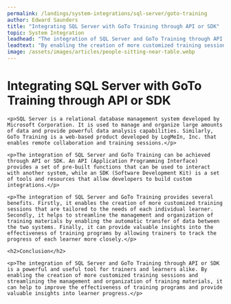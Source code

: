 ```yaml
---
permalink: /landings/system-integrations/sql-server/goto-training
author: Edward Saunders
title: "Integrating SQL Server with GoTo Training through API or SDK"
topic: System Integration
leadhead: "The integration of SQL Server and GoTo Training through API or SDK is a powerful and useful tool for trainers and learners alike"
leadtext: "By enabling the creation of more customized training sessions and streamlining the management and organization of training materials, it can help to improve the effectiveness of training programs and provide valuable insights into learner progress."
image: /assets/images/articles/people-sitting-near-table.webp
---
```

<div class="arttext">
	<h1>Integrating SQL Server with GoTo Training through API or SDK</h1>

	<p>SQL Server is a relational database management system developed by Microsoft Corporation. It is used to manage and organize large amounts of data and provide powerful data analysis capabilities. Similarly, GoTo Training is a web-based product developed by LogMeIn, Inc. that enables remote collaboration and training sessions.</p>

	<p>The integration of SQL Server and GoTo Training can be achieved through API or SDK. An API (Application Programming Interface) provides a set of pre-built functions that can be used to interact with another system, while an SDK (Software Development Kit) is a set of tools and resources that allow developers to build custom integrations.</p>

	<p>The integration of SQL Server and GoTo Training provides several benefits. Firstly, it enables the creation of more customized training sessions that are tailored to the needs of each individual learner. Secondly, it helps to streamline the management and organization of training materials by enabling the automatic transfer of data between the two systems. Finally, it can provide valuable insights into the effectiveness of training programs by allowing trainers to track the progress of each learner more closely.</p>

	<h2>Conclusion</h2>

	<p>The integration of SQL Server and GoTo Training through API or SDK is a powerful and useful tool for trainers and learners alike. By enabling the creation of more customized training sessions and streamlining the management and organization of training materials, it can help to improve the effectiveness of training programs and provide valuable insights into learner progress.</p>

</div>